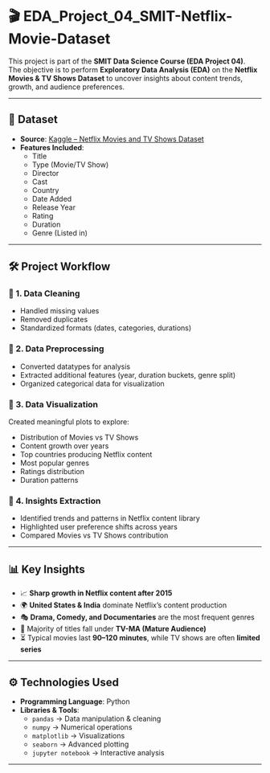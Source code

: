 # 🎬 EDA_Project_04_SMIT-Netflix-Movie-Dataset  

This project is part of the **SMIT Data Science Course (EDA Project 04)**.  
The objective is to perform **Exploratory Data Analysis (EDA)** on the **Netflix Movies & TV Shows Dataset** to uncover insights about content trends, growth, and audience preferences.  

---

## 📂 Dataset  

- **Source**: [Kaggle – Netflix Movies and TV Shows Dataset]([https://www.kaggle.com/](https://www.kaggle.com/datasets/shivamb/netflix-shows))  
- **Features Included**:  
  - Title  
  - Type (Movie/TV Show)  
  - Director  
  - Cast  
  - Country  
  - Date Added  
  - Release Year  
  - Rating  
  - Duration  
  - Genre (Listed in)  

---

## 🛠️ Project Workflow  

### 🔹 1. Data Cleaning  
- Handled missing values  
- Removed duplicates  
- Standardized formats (dates, categories, durations)  

### 🔹 2. Data Preprocessing  
- Converted datatypes for analysis  
- Extracted additional features (year, duration buckets, genre split)  
- Organized categorical data for visualization  

### 🔹 3. Data Visualization  
Created meaningful plots to explore:  
- Distribution of Movies vs TV Shows  
- Content growth over years  
- Top countries producing Netflix content  
- Most popular genres  
- Ratings distribution  
- Duration patterns  

### 🔹 4. Insights Extraction  
- Identified trends and patterns in Netflix content library  
- Highlighted user preference shifts across years  
- Compared Movies vs TV Shows contribution  

---

## 📊 Key Insights  

- 📈 **Sharp growth in Netflix content after 2015**  
- 🌍 **United States & India** dominate Netflix’s content production  
- 🎭 **Drama, Comedy, and Documentaries** are the most frequent genres  
- 🔞 Majority of titles fall under **TV-MA (Mature Audience)**  
- ⏳ Typical movies last **90–120 minutes**, while TV shows are often **limited series**  

---

## ⚙️ Technologies Used  

- **Programming Language**: Python  
- **Libraries & Tools**:  
  - `pandas` → Data manipulation & cleaning  
  - `numpy` → Numerical operations  
  - `matplotlib` → Visualizations  
  - `seaborn` → Advanced plotting  
  - `jupyter notebook` → Interactive analysis  

---

